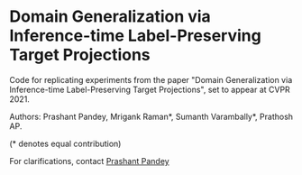 # Domain Generalization via Inference-time Label-Preserving Target Projections
Code for replicating experiments from the paper "Domain Generalization via Inference-time Label-Preserving Target Projections", set to appear at CVPR 2021.

Authors: Prashant Pandey, Mrigank Raman*, Sumanth Varambally*, Prathosh AP.

(* denotes equal contribution)

For clarifications, contact [Prashant Pandey](getprashant57@gmail.com)
